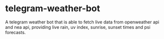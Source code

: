 # telegram-weather-bot

A telegram weather bot that is able to fetch live data from openweather api and nea api, providing live rain, uv index, sunrise, sunset times and psi forecasts.
